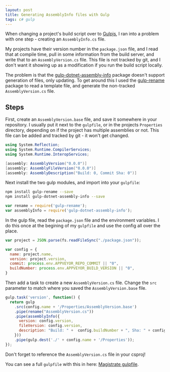 ```yaml
---
layout: post
title: Generating AssemblyInfo files with Gulp
tags: c# gulp
---
```


When changing a project's build script over to [Gulpjs][gulp], I ran into a problem with one step - creating an `AssemblyInfo.cs` file.

My projects have their version number in the `package.json` file, and I read that at compile time, pull in some information from the build server, and write that to an `AssemblyVersion.cs` file.  This file is not tracked by git, and I don't want it showing up as a modification if you run the build script locally.

The problem is that the [gulp-dotnet-assembly-info][gulp-assembly] package doesn't support generation of files, only updating.  To get around this I used the [gulp-rename][gulp-rename] package to read a template file, and generate the non-tracked `AssemblyVersion.cs` file.

## Steps

First, create an `AssemblyVersion.base` file, and save it somewhere in your repository.  I usually put it next to the `gulpfile`, or in the projects `Properties` directory, depending on if the project has multiple assemblies or not.  This file can be added and tracked by git - it won't get changed.

```csharp
using System.Reflection;
using System.Runtime.CompilerServices;
using System.Runtime.InteropServices;

[assembly: AssemblyVersion("0.0.0")]
[assembly: AssemblyFileVersion("0.0.0")]
[assembly: AssemblyDescription("Build: 0, Commit Sha: 0")]
```

Next install the two gulp modules, and import into your `gulpfile`:

```bash
npm install gulp-rename --save
npm install gulp-dotnet-assembly-info --save
```

```javascript
var rename = require('gulp-rename');
var assemblyInfo = require('gulp-dotnet-assembly-info');
```

In the gulp file, read the `package.json` file and the environment variables.  I do this once at the begining of my `gulpfile` and use the config all over the place.

```javascript
var project = JSON.parse(fs.readFileSync("./package.json"));

var config = {
  name: project.name,
  version: project.version,
  commit: process.env.APPVEYOR_REPO_COMMIT || "0",
  buildNumber: process.env.APPVEYOR_BUILD_VERSION || "0",
}
```

Then add a task to create a new `AssemblyVersion.cs` file.  Change the `src` parameter to match where you saved the `AssemblyVersion.base` file.

```javascript
gulp.task('version', function() {
  return gulp
    .src(config.name + '/Properties/AssemblyVersion.base')
    .pipe(rename("AssemblyVersion.cs"))
    .pipe(assemblyInfo({
      version: config.version,
      fileVersion: config.version,
      description: "Build: " +  config.buildNumber + ", Sha: " + config.commit
    }))
    .pipe(gulp.dest('./' + config.name + '/Properties'));
});
```

Don't forget to reference the `AssemblyVersion.cs` file in your csproj!

You can see a full `gulpfile` with this in here: [Magistrate gulpfile][github-magistrate].

[gulp]: http://gulpjs.com/
[gulp-assembly]: https://www.npmjs.com/package/gulp-dotnet-assembly-info
[gulp-rename]: https://www.npmjs.com/package/gulp-rename
[github-magistrate]: https://github.com/Pondidum/Magistrate/blob/master/gulpfile.js
